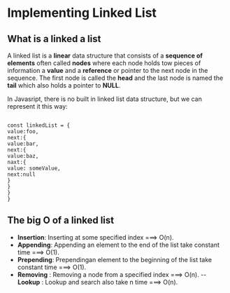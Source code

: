# Implementing Linked List

## What is a linked a list

A linked list is a **linear** data structure that consists of a **sequence of elements** often called **nodes** where each node holds tow pieces of information a **value** and a **reference** or pointer to the next node in the sequence. The first node is called the **head** and the last node is named the **tail** which also holds a pointer to **NULL**.

In Javasript, there is no built in linked list data structure, but we can represent it this way:

```

const linkedList = {
value:foo,
next:{
value:bar,
next:{
value:baz,
naxt:{
value: someValue,
next:null
}
}
}
}

```

## The big O of a linked list

- **Insertion**: Inserting at some specified index ===> O(n).
- **Appending**: Appending an element to the end of the list take constant time ===> O(1).
- **Prepending**: Prependingan element to the beginning of the list take constant time ===> O(1).
- **Removing** : Removing a node from a specified index ===> O(n).
  -- **Lookup** : Lookup and search also take n time ===> O(n).
